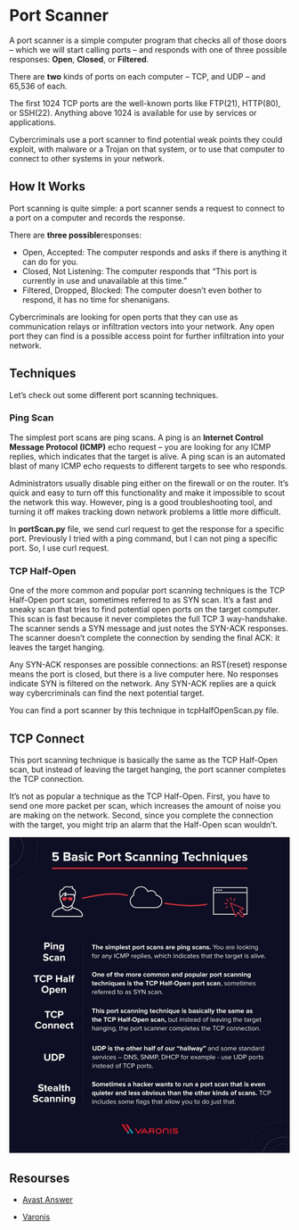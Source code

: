 # Port Scanner

A port scanner is a simple computer program that checks all of those doors – which we will start calling ports – and responds with one of three possible responses: **Open**, **Closed**, or **Filtered**.

There are **two** kinds of ports on each computer – TCP, and UDP – and 65,536 of each.

The first 1024 TCP ports are the well-known ports like FTP(21), HTTP(80), or SSH(22). Anything above 1024 is available for use by services or applications.

Cybercriminals use a port scanner to find potential weak points they could exploit, with malware or a Trojan on that system, or to use that computer to connect to other systems in your network.

## How It Works

Port scanning is quite simple: a port scanner sends a request to connect to a port on a computer and records the response.

There are **three possible**responses:

- Open, Accepted: The computer responds and asks if there is anything it can do for you.
- Closed, Not Listening: The computer responds that “This port is currently in use and unavailable at this time.”
- Filtered, Dropped, Blocked: The computer doesn’t even bother to respond, it has no time for shenanigans.

Cybercriminals are looking for open ports that they can use as communication relays or infiltration vectors into your network. Any open port they can find is a possible access point for further infiltration into your network.

## Techniques

Let’s check out some different port scanning techniques.

### Ping Scan

The simplest port scans are ping scans. A ping is an **Internet Control Message Protocol (ICMP)** echo request – you are looking for any ICMP replies, which indicates that the target is alive. A ping scan is an automated blast of many ICMP echo requests to different targets to see who responds.

Administrators usually disable ping either on the firewall or on the router. It’s quick and easy to turn off this functionality and make it impossible to scout the network this way. However, ping is a good troubleshooting tool, and turning it off makes tracking down network problems a little more difficult.

In **portScan.py** file, we send curl request to get the response for a specific port. Previously I tried with a ping command, but I can not ping a specific port. So, I use curl request.

### TCP Half-Open

One of the more common and popular port scanning techniques is the TCP Half-Open port scan, sometimes referred to as SYN scan. It’s a fast and sneaky scan that tries to find potential open ports on the target computer. This scan is fast because it never completes the full TCP 3 way-handshake. The scanner sends a SYN message and just notes the SYN-ACK responses. The scanner doesn’t complete the connection by sending the final ACK: it leaves the target hanging.

Any SYN-ACK responses are possible connections: an RST(reset) response means the port is closed, but there is a live computer here. No responses indicate SYN is filtered on the network. Any SYN-ACK replies are a quick way cybercriminals can find the next potential target.

You can find a port scanner by this technique in tcpHalfOpenScan.py file.

## TCP Connect

This port scanning technique is basically the same as the TCP Half-Open scan, but instead of leaving the target hanging, the port scanner completes the TCP connection.

It’s not as popular a technique as the TCP Half-Open. First, you have to send one more packet per scan, which increases the amount of noise you are making on the network. Second, since you complete the connection with the target, you might trip an alarm that the Half-Open scan wouldn’t.

![Port Scanning Techniques](assests/5-basic-port-scanning-techniques-960x1078.jpg)

## Resourses

- [Avast Answer](https://smb.avast.com/answers/port-scanning-techniques-and-explanations#:~:text=Port%20scanning%20is%20a%20method,analyzing%20responses%20to%20identify%20vulnerabilities.)

- [Varonis](https://www.varonis.com/blog/port-scanning-techniques/)
